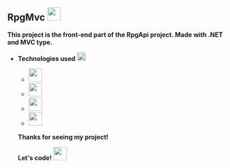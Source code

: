 ## RpgMvc <img src="https://img-premium.flaticon.com/png/128/4191/premium/4191150.png?token=exp=1631046050~hmac=623706cfd06f2efe7cc9448f66acd026" height ="30px" width="30px">

**This project is the front-end part of the RpgApi project. Made with .NET and MVC type.**

- **Technologies used** <img src="https://image.flaticon.com/icons/png/128/2620/2620971.png" height="20px" width="20px">

	- <img src="https://qph.fs.quoracdn.net/main-qimg-e17e47d5dfdcea0c7bf2dfd6bf55f6d8" height ="30px" width="30px">
	- <img src="https://docs.microsoft.com/pt-br/windows/images/csharp-logo.png" height="30px" width="30px">
	-  <img src="https://upload.wikimedia.org/wikipedia/commons/thumb/6/61/HTML5_logo_and_wordmark.svg/200px-HTML5_logo_and_wordmark.svg.png" height="30px" width="30px">
	- <img src="https://image.flaticon.com/icons/png/512/919/919826.png" height="30px" width="30px">
  
  **Thanks for seeing my project!**
  
  **Let's code!** <img src="https://image.flaticon.com/icons/png/128/950/950018.png" height="30px" width="30px">

